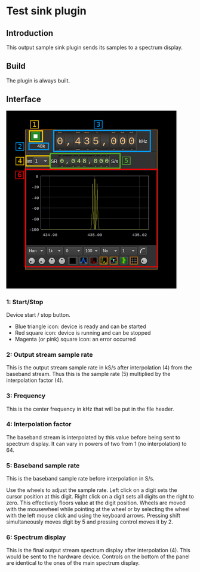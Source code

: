 <h1>Test sink plugin</h1>

<h2>Introduction</h2>

This output sample sink plugin sends its samples to a spectrum display.

<h2>Build</h2>

The plugin is always built.

<h2>Interface</h2>

![Test sink plugin GUI](../../../doc/img/TestSink.png)

<h3>1: Start/Stop</h3>

Device start / stop button.

  - Blue triangle icon: device is ready and can be started
  - Red square icon: device is running and can be stopped
  - Magenta (or pink) square icon: an error occurred

<h3>2: Output stream sample rate</h3>

This is the output stream sample rate in kS/s after interpolation (4) from the baseband stream. Thus this is the sample rate (5) multiplied by the interpolation factor (4).

<h3>3: Frequency</h3>

This is the center frequency in kHz that will be put in the file header.

<h3>4: Interpolation factor</h3>

The baseband stream is interpolated by this value before being sent to spectrum display. It can vary in powers of two from 1 (no interpolation) to 64.

<h3>5: Baseband sample rate</h3>

This is the baseband sample rate before interpolation in S/s.

Use the wheels to adjust the sample rate. Left click on a digit sets the cursor position at this digit. Right click on a digit sets all digits on the right to zero. This effectively floors value at the digit position. Wheels are moved with the mousewheel while pointing at the wheel or by selecting the wheel with the left mouse click and using the keyboard arrows. Pressing shift simultaneously moves digit by 5 and pressing control moves it by 2.

<h3>6: Spectrum display</h3>

This is the final output stream spectrum display after interpolation (4). This would be sent to the hardware device. Controls on the bottom of the panel are identical to the ones of the main spectrum display.